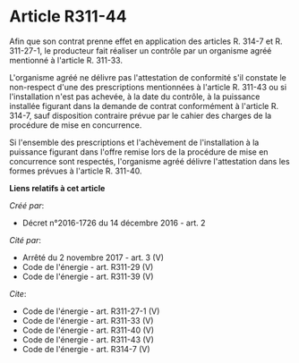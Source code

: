 # Article R311-44

Afin que son contrat prenne effet en application des articles R. 314-7 et R. 311-27-1, le producteur fait réaliser un
contrôle par un organisme agréé mentionné à l'article R. 311-33. 

L'organisme agréé ne délivre pas l'attestation de conformité s'il constate le non-respect d'une des prescriptions mentionnées
à l'article R. 311-43 ou si l'installation n'est pas achevée, à la date du contrôle, à la puissance installée figurant dans
la demande de contrat conformément à l'article R. 314-7, sauf disposition contraire prévue par le cahier des charges de la
procédure de mise en concurrence. 

Si l'ensemble des prescriptions et l'achèvement de l'installation à la puissance figurant dans l'offre remise lors de la
procédure de mise en concurrence sont respectés, l'organisme agréé délivre l'attestation dans les formes prévues à l'article
R. 311-40.

**Liens relatifs à cet article**

_Créé par_:

  - Décret n°2016-1726 du 14 décembre 2016 - art. 2

_Cité par_:

  - Arrêté du 2 novembre 2017 - art. 3 (V)
  - Code de l'énergie - art. R311-29 (V)
  - Code de l'énergie - art. R311-39 (V)

_Cite_:

  - Code de l'énergie - art. R311-27-1 (V)
  - Code de l'énergie - art. R311-33 (V)
  - Code de l'énergie - art. R311-40 (V)
  - Code de l'énergie - art. R311-43 (V)
  - Code de l'énergie - art. R314-7 (V)
